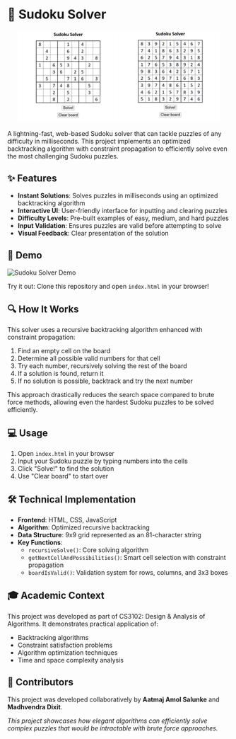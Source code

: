 # 🧩 Sudoku Solver

<p align="center">
  <img src="Images/SS-1.png" alt="Project Diagram" width="45%" />
  <img src="Images/SS-2.png" alt="Project Diagram" width="45%" />
</p>

A lightning-fast, web-based Sudoku solver that can tackle puzzles of any difficulty in milliseconds. This project implements an optimized backtracking algorithm with constraint propagation to efficiently solve even the most challenging Sudoku puzzles.

## ✨ Features

- **Instant Solutions**: Solves puzzles in milliseconds using an optimized backtracking algorithm
- **Interactive UI**: User-friendly interface for inputting and clearing puzzles
- **Difficulty Levels**: Pre-built examples of easy, medium, and hard puzzles
- **Input Validation**: Ensures puzzles are valid before attempting to solve
- **Visual Feedback**: Clear presentation of the solution

## 🚀 Demo

![Sudoku Solver Demo](https://img.shields.io/badge/Live-Demo-success)

Try it out: Clone this repository and open `index.html` in your browser!

## 🔍 How It Works

This solver uses a recursive backtracking algorithm enhanced with constraint propagation:

1. Find an empty cell on the board
2. Determine all possible valid numbers for that cell
3. Try each number, recursively solving the rest of the board
4. If a solution is found, return it
5. If no solution is possible, backtrack and try the next number

This approach drastically reduces the search space compared to brute force methods, allowing even the hardest Sudoku puzzles to be solved efficiently.

## 💻 Usage

1. Open `index.html` in your browser
2. Input your Sudoku puzzle by typing numbers into the cells
3. Click "Solve!" to find the solution
4. Use "Clear board" to start over

## 🛠️ Technical Implementation

- **Frontend**: HTML, CSS, JavaScript
- **Algorithm**: Optimized recursive backtracking
- **Data Structure**: 9x9 grid represented as an 81-character string
- **Key Functions**:
  - `recursiveSolve()`: Core solving algorithm
  - `getNextCellAndPossibilities()`: Smart cell selection with constraint propagation
  - `boardIsValid()`: Validation system for rows, columns, and 3x3 boxes

## 🎓 Academic Context

This project was developed as part of CS3102: Design & Analysis of Algorithms. It demonstrates practical application of:

- Backtracking algorithms
- Constraint satisfaction problems
- Algorithm optimization techniques
- Time and space complexity analysis

## 👥 Contributors

This project was developed collaboratively by **Aatmaj Amol Salunke** and **Madhvendra Dixit**.

*This project showcases how elegant algorithms can efficiently solve complex puzzles that would be intractable with brute force approaches.*
